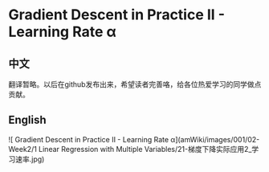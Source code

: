 # Gradient Descent in Practice II - Learning Rate α
## 中文
翻译暂略。以后在github发布出来，希望读者完善咯，给各位热爱学习的同学做点贡献。
## English
![ Gradient Descent in Practice II - Learning Rate α](amWiki/images/001/02-Week2/1 Linear Regression with Multiple Variables/21-梯度下降实际应用2_学习速率.jpg)

